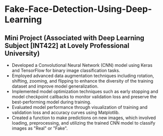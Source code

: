 # Fake-Face-Detection-Using-Deep-Learning

## Mini Project (Associated with Deep Learning Subject [INT422] at Lovely Professional University)

- Developed a Convolutional Neural Network (CNN) model using Keras and TensorFlow for binary image classification tasks.
- Employed advanced data augmentation techniques including rotation, shifting, zooming, and flipping to enhance the diversity of the training dataset and improve model generalization.
- Implemented model optimization techniques such as early stopping and model checkpoint callbacks to monitor validation loss and preserve the best-performing model during training.
- Evaluated model performance through visualization of training and validation loss and accuracy curves using Matplotlib.
- Created a function to make predictions on new images, which involved loading, preprocessing, and utilizing the trained CNN model to classify images as "Real" or "Fake".
